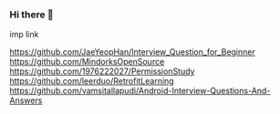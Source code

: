 ### Hi there 👋

<!--
**rohitjavanotes/rohitjavanotes** is a ✨ _special_ ✨ repository because its `README.md` (this file) appears on your GitHub profile.

Here are some ideas to get you started:

- 🔭 I’m currently working on ...
- 🌱 I’m currently learning ...
- 👯 I’m looking to collaborate on ...
- 🤔 I’m looking for help with ...
- 💬 Ask me about ...
- 📫 How to reach me: ...
- 😄 Pronouns: ...
- ⚡ Fun fact: ...
-->


imp link

https://github.com/JaeYeopHan/Interview_Question_for_Beginner
https://github.com/MindorksOpenSource
https://github.com/1976222027/PermissionStudy
https://github.com/leerduo/RetrofitLearning
https://github.com/vamsitallapudi/Android-Interview-Questions-And-Answers
